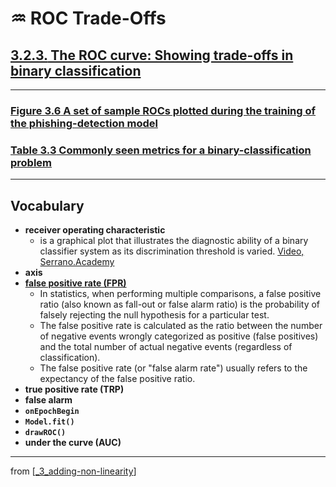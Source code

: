 # ♒️ ROC Trade-Offs

## [**3.2.3.** The ROC curve: Showing trade-offs in binary classification](https://livebook.manning.com/book/deep-learning-with-javascript/chapter-3/148)

---

### [**Figure 3.6** A set of sample ROCs plotted during the training of the phishing-detection model]()

### [**Table 3.3** Commonly seen metrics for a binary-classification problem]()

---

## **Vocabulary**

- **receiver operating characteristic**
  - is a graphical plot that illustrates the diagnostic ability of a binary classifier system as its discrimination threshold is varied. [Video, Serrano.Academy](https://www.youtube.com/watch?v=z5qA9qZMyw0)
- **axis**
- [**false positive rate (FPR)**](https://en.wikipedia.org/wiki/False_positive_rate)
  - In statistics, when performing multiple comparisons, a false positive ratio (also known as fall-out or false alarm ratio) is the probability of falsely rejecting the null hypothesis for a particular test.
  - The false positive rate is calculated as the ratio between the number of negative events wrongly categorized as positive (false positives) and the total number of actual negative events (regardless of classification).
  - The false positive rate (or "false alarm rate") usually refers to the expectancy of the false positive ratio.
- **true positive rate (TRP)**
- **false alarm**
- **`onEpochBegin`**
- **`Model.fit()`**
- **`drawROC()`**
- **under the curve (AUC)**

---

from [[_3_adding-non-linearity]]

[//begin]: # "Autogenerated link references for markdown compatibility"
[_3_adding-non-linearity]: ../_3_adding-non-linearity.md "♒️ NON-LINEARITY"
[//end]: # "Autogenerated link references"
